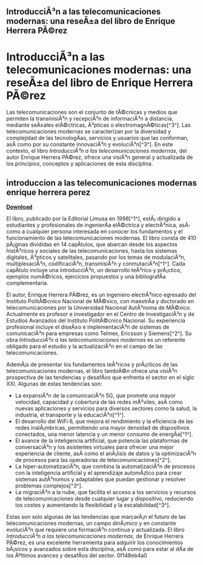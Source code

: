## IntroducciÃ³n a las telecomunicaciones modernas: una reseÃ±a del libro de Enrique Herrera PÃ©rez

  
# IntroducciÃ³n a las telecomunicaciones modernas: una reseÃ±a del libro de Enrique Herrera PÃ©rez
 
Las telecomunicaciones son el conjunto de tÃ©cnicas y medios que permiten la transmisiÃ³n y recepciÃ³n de informaciÃ³n a distancia, mediante seÃ±ales elÃ©ctricas, Ã³pticas o electromagnÃ©ticas[^3^]. Las telecomunicaciones modernas se caracterizan por la diversidad y complejidad de las tecnologÃ­as, servicios y usuarios que las conforman, asÃ­ como por su constante innovaciÃ³n y evoluciÃ³n[^3^]. En este contexto, el libro *IntroducciÃ³n a las telecomunicaciones modernas*, del autor Enrique Herrera PÃ©rez, ofrece una visiÃ³n general y actualizada de los principios, conceptos y aplicaciones de esta disciplina.
 
## introduccion a las telecomunicaciones modernas enrique herrera perez


[**Download**](https://www.google.com/url?q=https%3A%2F%2Furllie.com%2F2tLrX1&sa=D&sntz=1&usg=AOvVaw2GfMIc0YM6r5zO6D1kW2CV)

 
El libro, publicado por la Editorial Limusa en 1998[^1^], estÃ¡ dirigido a estudiantes y profesionales de ingenierÃ­a elÃ©ctrica y electrÃ³nica, asÃ­ como a cualquier persona interesada en conocer los fundamentos y el funcionamiento de las telecomunicaciones modernas. El libro consta de 410 pÃ¡ginas divididas en 14 capÃ­tulos, que abarcan desde los aspectos histÃ³ricos y sociales de las telecomunicaciones, hasta los sistemas digitales, Ã³pticos y satelitales, pasando por los temas de modulaciÃ³n, multiplexaciÃ³n, codificaciÃ³n, transmisiÃ³n y conmutaciÃ³n[^1^]. Cada capÃ­tulo incluye una introducciÃ³n, un desarrollo teÃ³rico y prÃ¡ctico, ejemplos numÃ©ricos, ejercicios propuestos y una bibliografÃ­a complementaria.
 
El autor, Enrique Herrera PÃ©rez, es un ingeniero electrÃ³nico egresado del Instituto PolitÃ©cnico Nacional de MÃ©xico, con maestrÃ­a y doctorado en telecomunicaciones por la Universidad Nacional AutÃ³noma de MÃ©xico. Actualmente es profesor e investigador en el Centro de InvestigaciÃ³n y de Estudios Avanzados del Instituto PolitÃ©cnico Nacional. Su experiencia profesional incluye el diseÃ±o e implementaciÃ³n de sistemas de comunicaciÃ³n para empresas como Telmex, Ericsson y Siemens[^2^]. Su obra *IntroducciÃ³n a las telecomunicaciones modernas* es un referente obligado para el estudio y la actualizaciÃ³n en el campo de las telecomunicaciones.

AdemÃ¡s de presentar los fundamentos teÃ³ricos y prÃ¡cticos de las telecomunicaciones modernas, el libro tambiÃ©n ofrece una visiÃ³n prospectiva de las tendencias y desafÃ­os que enfrenta el sector en el siglo XXI. Algunas de estas tendencias son:
 
- La expansiÃ³n de la comunicaciÃ³n 5G, que promete una mayor velocidad, capacidad y cobertura de las redes mÃ³viles, asÃ­ como nuevas aplicaciones y servicios para diversos sectores como la salud, la industria, el transporte y la educaciÃ³n[^1^].
- El desarrollo del WiFi 6, que mejora el rendimiento y la eficiencia de las redes inalÃ¡mbricas, permitiendo una mayor densidad de dispositivos conectados, una menor latencia y un menor consumo de energÃ­a[^1^].
- El avance de la inteligencia artificial, que potencia las plataformas de conversaciÃ³n y los asistentes virtuales para ofrecer una mejor experiencia de cliente, asÃ­ como el anÃ¡lisis de datos y la optimizaciÃ³n de procesos para las operadoras de telecomunicaciones[^2^].
- La hiper-automatizaciÃ³n, que combina la automatizaciÃ³n de procesos con la inteligencia artificial y el aprendizaje automÃ¡tico para crear sistemas autÃ³nomos y adaptables que puedan gestionar y resolver problemas complejos[^3^].
- La migraciÃ³n a la nube, que facilita el acceso a los servicios y recursos de telecomunicaciones desde cualquier lugar y dispositivo, reduciendo los costes y aumentando la flexibilidad y la escalabilidad[^3^].

Estas son solo algunas de las tendencias que marcarÃ¡n el futuro de las telecomunicaciones modernas, un campo dinÃ¡mico y en constante evoluciÃ³n que requiere una formaciÃ³n continua y actualizada. El libro *IntroducciÃ³n a las telecomunicaciones modernas*, de Enrique Herrera PÃ©rez, es una excelente herramienta para adquirir los conocimientos bÃ¡sicos y avanzados sobre esta disciplina, asÃ­ como para estar al dÃ­a de los Ãºltimos avances y desafÃ­os del sector.
 0f148eb4a0
